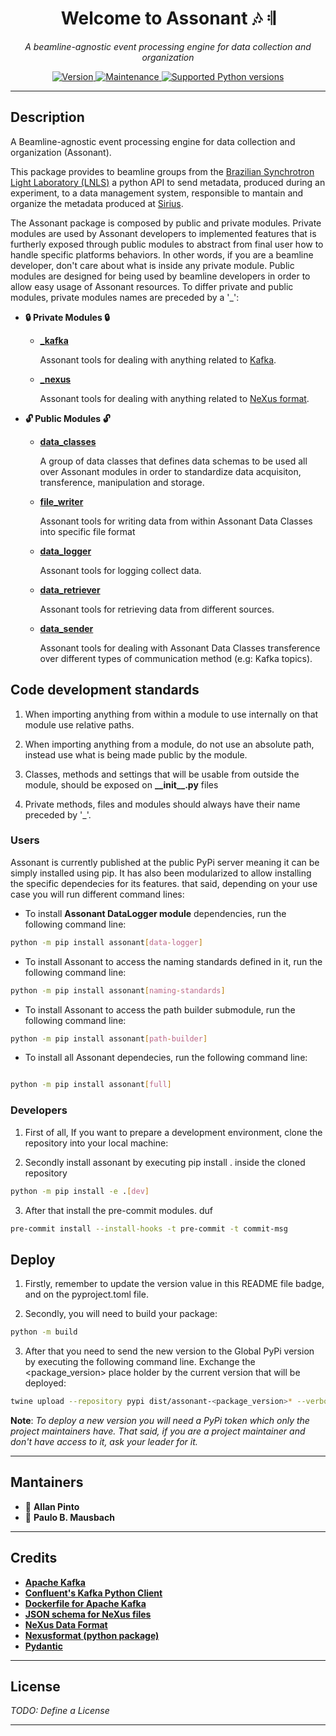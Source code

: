 <h1 align="center">
    Welcome to Assonant 🎶 𝄇
</h1>
<p align="center">
    <em>A beamline-agnostic event processing engine for data collection and organization</em>
</p>
<p align="center">
<a href="https://gitlab.cnpem.br/GCD/data-management/assonant#readme" target="_blank">
    <img alt="Version" src="https://img.shields.io/badge/version-2.4.8-blue.svg?cacheSeconds=2592000"/>
</a>
<a href="https://gitlab.cnpem.br/GCD/data-science/data-management/assonant/commits/dev" target="_blank">
    <img alt="Maintenance" src="https://img.shields.io/badge/Developing%3F-yes-green.svg"/>
</a>
<a href="https://pypi.org/project/fastapi" target="_blank">
    <img src="https://img.shields.io/badge/pyversions-3.8|3.9|3.10|3.11-green" alt="Supported Python versions">
</a>
</p>

---

## Description

A Beamline-agnostic event processing engine for data collection and organization (Assonant).

This package provides to beamline groups from the [Brazilian Synchrotron Light Laboratory (LNLS)](https://lnls.cnpem.br/) a python API to send metadata, produced during an experiment, to a data management system, responsible to mantain and organize the metadata produced at [Sirius](https://lnls.cnpem.br/sirius-en/).

The Assonant package is composed by public and private modules. Private modules are used by Assonant developers to implemented features that is furtherly exposed through public modules to abstract from final user how to handle specific platforms behaviors. In other words, if you are a beamline developer, don't care about what is inside any private module. Public modules are designed for being used by beamline developers in order to allow easy usage of Assonant resources. To differ private and public modules, private modules names are preceded by a '_':

- **🔒 Private Modules 🔒**

    -   **[_kafka](/assonant/_kafka/)**

        Assonant tools for dealing with anything related to [Kafka](https://kafka.apache.org/).

    -   **[_nexus](/assonant/_nexus/)**

        Assonant tools for dealing with anything related to [NeXus format](https://github.com/nexpy/nexusformat).

- **🔓 Public Modules 🔓**

    -   **[data_classes](/assonant/data_classes/)**

        A group of data classes that defines data schemas to be used all over Assonant modules in order
        to standardize data acquisiton, transference, manipulation and storage.

    -   **[file_writer](/assonant/file_writer/)**

        Assonant tools for writing data from within Assonant Data Classes into specific file format

    -   **[data_logger](/assonant/data_logger/)**

        Assonant tools for logging collect data.

    -   **[data_retriever](/assonant/data_retriever/)**

        Assonant tools for retrieving data from different sources.

    -   **[data_sender](/assonant/data_sender/)**

        Assonant tools for dealing with Assonant Data Classes transference over different types
        of communication method (e.g: Kafka topics).

 

## Code development standards

1. When importing anything from within a module to use internally on that module use relative paths.

2. When importing anything from a module, do not use an absolute path, instead use what is being made public by the module.

3. Classes, methods and settings that will be usable from outside the module, should be exposed on __\_\_init\_\_.py__ files

4. Private methods, files and modules should always have their name preceded by '_'.

### Users

Assonant is currently published at the public PyPi server meaning it can be simply installed using pip. It has also been modularized to allow installing the specific dependecies for its features. that said, depending on your use case you will run different command lines:  


* To install **Assonant DataLogger module** dependencies, run the following command line:

```bash
python -m pip install assonant[data-logger]
```

* To install Assonant to access the naming standards defined in it, run the following command line:

```bash
python -m pip install assonant[naming-standards]
```

* To install Assonant to access the path builder submodule, run the following command line:

```bash
python -m pip install assonant[path-builder]
```

* To install all Assonant dependecies, run the following command line:
```bash

python -m pip install assonant[full]
```

### Developers

1. First of all, If you want to prepare a development environment, clone the repository into your local machine:

2. Secondly install assonant by executing pip install . inside the cloned repository
```bash
python -m pip install -e .[dev]
```

3. After that install the pre-commit modules.
duf
```bash
pre-commit install --install-hooks -t pre-commit -t commit-msg
```

## Deploy

1. Firstly, remember to update the version value in this README file badge, and on the pyproject.toml file.

2. Secondly, you will need to build your package:

```bash
python -m build
```

3. After that you need to send the new version to the Global PyPi version by executing the following command line. Exchange the <package_version> place holder by the current version that will be deployed:


```bash
twine upload --repository pypi dist/assonant-<package_version>* --verbose
```

**Note**: *To deploy a new version you will need a PyPi token which only the project maintainers have. That said, if you are a project maintainer and don't have access to it, ask your leader for it.*

---

## Mantainers

-   👤 **Allan Pinto**
-   👤 **Paulo B. Mausbach**

<!-- ---

## 🤝 Contributing

---

Contributions, issues and feature requests are welcome!<br />Feel free to check [issues page](https://gitlab.cnpem.br/GCDdata-management/assonant/issues). You can also take a look at the [contributing guide](https://gitlab.cnpem.br/GCD/data-management/assonant/blob/master/CONTRIBUTING.md) -->

---

## Credits

-   **[Apache Kafka](https://github.com/apache/kafka)**
-   **[Confluent's Kafka Python Client](https://github.com/confluentinc/confluent-kafka-python)**
-   **[Dockerfile for Apache Kafka](https://github.com/wurstmeister/kafka-docker)**
-   **[JSON schema for NeXus files](https://github.com/ess-dmsc/nexus-json)**
-   **[NeXus Data Format](https://www.nexusformat.org/)**
-   **[Nexusformat (python package)](https://github.com/nexpy/nexusformat)**
-   **[Pydantic](https://github.com/pydantic/pydantic)**

---

## License

_TODO: Define a License_

---

<!-- This project is [MIT](https://gitlab.cnpem.br/GCD/data-management/assonant/blob/master/LICENSE) licensed. -->
